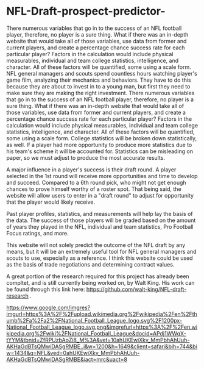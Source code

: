 # NFL-Draft-prospect-predictor-
There numerous variables that go in to the success of an NFL football player, therefore, no player is a sure thing. What if there was an in-depth website that would take all of those variables, use data from former and current players, and create a percentage chance success rate for each particular player? Factors in the calculation would include physical measurables, individual and team college statistics, intelligence, and character. All of these factors will be quantified, some using a scale form. 
NFL general managers and scouts spend countless hours watching player's game film, analyzing their mechanics and behaviors. They have to do this because they are about to invest in to a young man, but first they need to make sure they are making the right investment. There numerous variables that go in to the success of an NFL football player, therefore, no player is a sure thing. What if there was an in-depth website that would take all of those variables, use data from former and current players, and create a percentage chance success rate for each particular player? Factors in the calculation would include physical measurables, individual and team college statistics, intelligence, and character. All of these factors will be quantified, some using a scale form. College statistics will be broken down statistically, as well. If a player had more opportunity to produce more statistics due to his team's scheme it will be accounted for. Statistics can be misleading on paper, so we must adjust to produce the most accurate results. 

A major influence in a player's success is their draft round. A player selected in the 1st round will receive more opportunities and time to develop and succeed. Compared to a 6th round pick, who might not get enough chances to prove himself worthy of a roster spot. That being said, the website will allow users to enter in a "draft round" to adjust for opportunity that the player would likely receive. 

Past player profiles, statistics, and measurements will help lay the basis of the data. The success of those players will be graded based on the amount of years they played in the NFL, individual and team statistics, Pro Football Focus ratings, and more. 

This website will not solely predict the outcome of the NFL draft by any means, but it will be an extremely useful tool for NFL general managers and scouts to use, especially as a reference. I think this website could be used as the basis of trade negotiations and determining contract values. 

A great portion of the research required for this project has already been compltet, and is still currently being worked on, by Walt King. His work can be found through this link here: https://github.com/walt-king/NFL-draft-research . 

https://www.google.com/imgres?imgurl=https%3A%2F%2Fupload.wikimedia.org%2Fwikipedia%2Fen%2Fthumb%2Fa%2Fa2%2FNational_Football_League_logo.svg%2F1200px-National_Football_League_logo.svg.png&imgrefurl=https%3A%2F%2Fen.wikipedia.org%2Fwiki%2FNational_Football_League&docid=APdj1WWqX-tYYM&tbnid=ZfRPUzbAoZi8_M%3A&vet=10ahUKEwiXkv_MmPbhAhUuh-AKHaGdBTsQMwiDASgRMBE..i&w=1200&h=1649&client=safari&bih=744&biw=1434&q=NFL&ved=0ahUKEwiXkv_MmPbhAhUuh-AKHaGdBTsQMwiDASgRMBE&iact=mrc&uact=8

